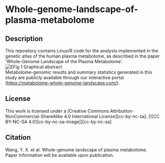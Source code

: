 # Whole-genome-landscape-of-plasma-metabolome
## Description
This repository contains Linux/R code for the analysis implemented in the genetic atlas of the human plasma metabolome, as described in the paper 'Whole-Genome Landscape of the Plasma Metabolome'.
![EFig 1 Graphical abstract](https://github.com/user-attachments/assets/c5c7dc74-3609-470e-b54d-6694bf0143ff)  
Metabolome-genomic results and summary statistics generated in this study are publicly available through our interactive portal (https://metabolome-whole-genome-landscape.com/).
## License
This work is licensed under a [Creative Commons Attribution-NonCommercial-ShareAlike 4.0 International License][cc-by-nc-sa]. [![CC BY-NC-SA 4.0][cc-by-nc-sa-image]][cc-by-nc-sa]
## Citation
Wang, Y. X. et al. Whole-genome landscape of plasma metabolome.  
Paper information will be available upon publication.
